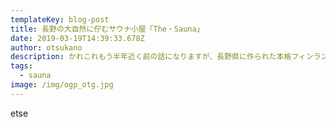 ```yaml
---
templateKey: blog-post
title: 長野の大自然に佇むサウナ小屋「The・Sauna」
date: 2019-03-19T14:39:33.678Z
author: otsukano
description: かれこれもう半年近く前の話になりますが、長野県に作られた本格フィンランド式サウナ「The Sauna」に行ってきました。
tags:
  - sauna
image: /img/ogp_otg.jpg
---
```

etse

![]()

